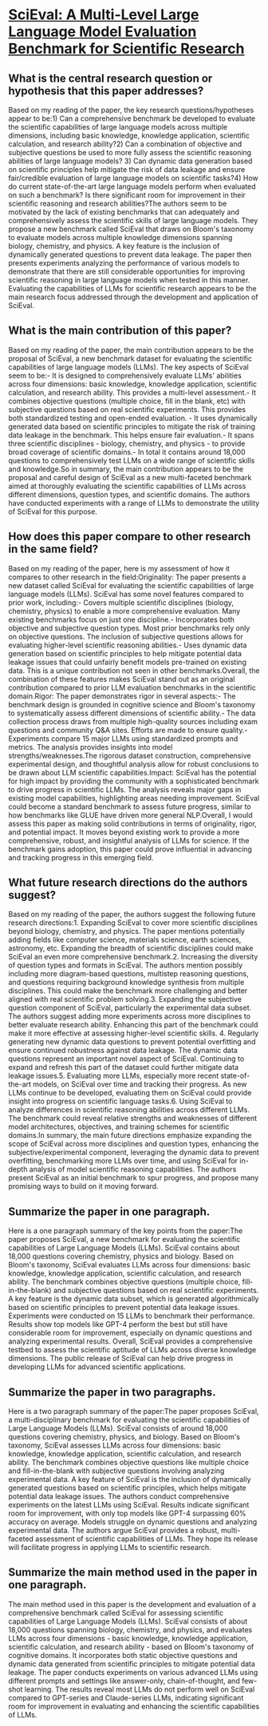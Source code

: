 # [SciEval: A Multi-Level Large Language Model Evaluation Benchmark for   Scientific Research](https://arxiv.org/abs/2308.13149)

## What is the central research question or hypothesis that this paper addresses?

Based on my reading of the paper, the key research questions/hypotheses appear to be:1) Can a comprehensive benchmark be developed to evaluate the scientific capabilities of large language models across multiple dimensions, including basic knowledge, knowledge application, scientific calculation, and research ability?2) Can a combination of objective and subjective questions be used to more fully assess the scientific reasoning abilities of large language models? 3) Can dynamic data generation based on scientific principles help mitigate the risk of data leakage and ensure fair/credible evaluation of large language models on scientific tasks?4) How do current state-of-the-art large language models perform when evaluated on such a benchmark? Is there significant room for improvement in their scientific reasoning and research abilities?The authors seem to be motivated by the lack of existing benchmarks that can adequately and comprehensively assess the scientific skills of large language models. They propose a new benchmark called SciEval that draws on Bloom's taxonomy to evaluate models across multiple knowledge dimensions spanning biology, chemistry, and physics. A key feature is the inclusion of dynamically generated questions to prevent data leakage. The paper then presents experiments analyzing the performance of various models to demonstrate that there are still considerable opportunities for improving scientific reasoning in large language models when tested in this manner. Evaluating the capabilities of LLMs for scientific research appears to be the main research focus addressed through the development and application of SciEval.


## What is the main contribution of this paper?

Based on my reading of the paper, the main contribution appears to be the proposal of SciEval, a new benchmark dataset for evaluating the scientific capabilities of large language models (LLMs). The key aspects of SciEval seem to be:- It is designed to comprehensively evaluate LLMs' abilities across four dimensions: basic knowledge, knowledge application, scientific calculation, and research ability. This provides a multi-level assessment.- It combines objective questions (multiple choice, fill in the blank, etc) with subjective questions based on real scientific experiments. This provides both standardized testing and open-ended evaluation. - It uses dynamically generated data based on scientific principles to mitigate the risk of training data leakage in the benchmark. This helps ensure fair evaluation.- It spans three scientific disciplines - biology, chemistry, and physics - to provide broad coverage of scientific domains.- In total it contains around 18,000 questions to comprehensively test LLMs on a wide range of scientific skills and knowledge.So in summary, the main contribution appears to be the proposal and careful design of SciEval as a new multi-faceted benchmark aimed at thoroughly evaluating the scientific capabilities of LLMs across different dimensions, question types, and scientific domains. The authors have conducted experiments with a range of LLMs to demonstrate the utility of SciEval for this purpose.


## How does this paper compare to other research in the same field?

Based on my reading of the paper, here is my assessment of how it compares to other research in the field:Originality: The paper presents a new dataset called SciEval for evaluating the scientific capabilities of large language models (LLMs). SciEval has some novel features compared to prior work, including:- Covers multiple scientific disciplines (biology, chemistry, physics) to enable a more comprehensive evaluation. Many existing benchmarks focus on just one discipline.- Incorporates both objective and subjective question types. Most prior benchmarks rely only on objective questions. The inclusion of subjective questions allows for evaluating higher-level scientific reasoning abilities.- Uses dynamic data generation based on scientific principles to help mitigate potential data leakage issues that could unfairly benefit models pre-trained on existing data. This is a unique contribution not seen in other benchmarks.Overall, the combination of these features makes SciEval stand out as an original contribution compared to prior LLM evaluation benchmarks in the scientific domain.Rigor: The paper demonstrates rigor in several aspects:- The benchmark design is grounded in cognitive science and Bloom's taxonomy to systematically assess different dimensions of scientific ability.- The data collection process draws from multiple high-quality sources including exam questions and community Q&A sites. Efforts are made to ensure quality.- Experiments compare 15 major LLMs using standardized prompts and metrics. The analysis provides insights into model strengths/weaknesses.The rigorous dataset construction, comprehensive experimental design, and thoughtful analysis allow for robust conclusions to be drawn about LLM scientific capabilities.Impact: SciEval has the potential for high impact by providing the community with a sophisticated benchmark to drive progress in scientific LLMs. The analysis reveals major gaps in existing model capabilities, highlighting areas needing improvement. SciEval could become a standard benchmark to assess future progress, similar to how benchmarks like GLUE have driven more general NLP.Overall, I would assess this paper as making solid contributions in terms of originality, rigor, and potential impact. It moves beyond existing work to provide a more comprehensive, robust, and insightful analysis of LLMs for science. If the benchmark gains adoption, this paper could prove influential in advancing and tracking progress in this emerging field.


## What future research directions do the authors suggest?

Based on my reading of the paper, the authors suggest the following future research directions:1. Expanding SciEval to cover more scientific disciplines beyond biology, chemistry, and physics. The paper mentions potentially adding fields like computer science, materials science, earth sciences, astronomy, etc. Expanding the breadth of scientific disciplines could make SciEval an even more comprehensive benchmark.2. Increasing the diversity of question types and formats in SciEval. The authors mention possibly including more diagram-based questions, multistep reasoning questions, and questions requiring background knowledge synthesis from multiple disciplines. This could make the benchmark more challenging and better aligned with real scientific problem solving.3. Expanding the subjective question component of SciEval, particularly the experimental data subset. The authors suggest adding more experiments across more disciplines to better evaluate research ability. Enhancing this part of the benchmark could make it more effective at assessing higher-level scientific skills. 4. Regularly generating new dynamic data questions to prevent potential overfitting and ensure continued robustness against data leakage. The dynamic data questions represent an important novel aspect of SciEval. Continuing to expand and refresh this part of the dataset could further mitigate data leakage issues.5. Evaluating more LLMs, especially more recent state-of-the-art models, on SciEval over time and tracking their progress. As new LLMs continue to be developed, evaluating them on SciEval could provide insight into progress on scientific language tasks.6. Using SciEval to analyze differences in scientific reasoning abilities across different LLMs. The benchmark could reveal relative strengths and weaknesses of different model architectures, objectives, and training schemes for scientific domains.In summary, the main future directions emphasize expanding the scope of SciEval across more disciplines and question types, enhancing the subjective/experimental component, leveraging the dynamic data to prevent overfitting, benchmarking more LLMs over time, and using SciEval for in-depth analysis of model scientific reasoning capabilities. The authors present SciEval as an initial benchmark to spur progress, and propose many promising ways to build on it moving forward.


## Summarize the paper in one paragraph.

Here is a one paragraph summary of the key points from the paper:The paper proposes SciEval, a new benchmark for evaluating the scientific capabilities of Large Language Models (LLMs). SciEval contains about 18,000 questions covering chemistry, physics and biology. Based on Bloom's taxonomy, SciEval evaluates LLMs across four dimensions: basic knowledge, knowledge application, scientific calculation, and research ability. The benchmark combines objective questions (multiple choice, fill-in-the-blank) and subjective questions based on real scientific experiments. A key feature is the dynamic data subset, which is generated algorithmically based on scientific principles to prevent potential data leakage issues. Experiments were conducted on 15 LLMs to benchmark their performance. Results show top models like GPT-4 perform the best but still have considerable room for improvement, especially on dynamic questions and analyzing experimental results. Overall, SciEval provides a comprehensive testbed to assess the scientific aptitude of LLMs across diverse knowledge dimensions. The public release of SciEval can help drive progress in developing LLMs for advanced scientific applications.


## Summarize the paper in two paragraphs.

Here is a two paragraph summary of the paper:The paper proposes SciEval, a multi-disciplinary benchmark for evaluating the scientific capabilities of Large Language Models (LLMs). SciEval consists of around 18,000 questions covering chemistry, physics, and biology. Based on Bloom's taxonomy, SciEval assesses LLMs across four dimensions: basic knowledge, knowledge application, scientific calculation, and research ability. The benchmark combines objective questions like multiple choice and fill-in-the-blank with subjective questions involving analyzing experimental data. A key feature of SciEval is the inclusion of dynamically generated questions based on scientific principles, which helps mitigate potential data leakage issues. The authors conduct comprehensive experiments on the latest LLMs using SciEval. Results indicate significant room for improvement, with only top models like GPT-4 surpassing 60% accuracy on average. Models struggle on dynamic questions and analyzing experimental data. The authors argue SciEval provides a robust, multi-faceted assessment of scientific capabilities of LLMs. They hope its release will facilitate progress in applying LLMs to scientific research.


## Summarize the main method used in the paper in one paragraph.

The main method used in this paper is the development and evaluation of a comprehensive benchmark called SciEval for assessing scientific capabilities of Large Language Models (LLMs). SciEval consists of about 18,000 questions spanning biology, chemistry, and physics, and evaluates LLMs across four dimensions - basic knowledge, knowledge application, scientific calculation, and research ability - based on Bloom's taxonomy of cognitive domains. It incorporates both static objective questions and dynamic data generated from scientific principles to mitigate potential data leakage. The paper conducts experiments on various advanced LLMs using different prompts and settings like answer-only, chain-of-thought, and few-shot learning. The results reveal most LLMs do not perform well on SciEval compared to GPT-series and Claude-series LLMs, indicating significant room for improvement in evaluating and enhancing the scientific capabilities of LLMs.
